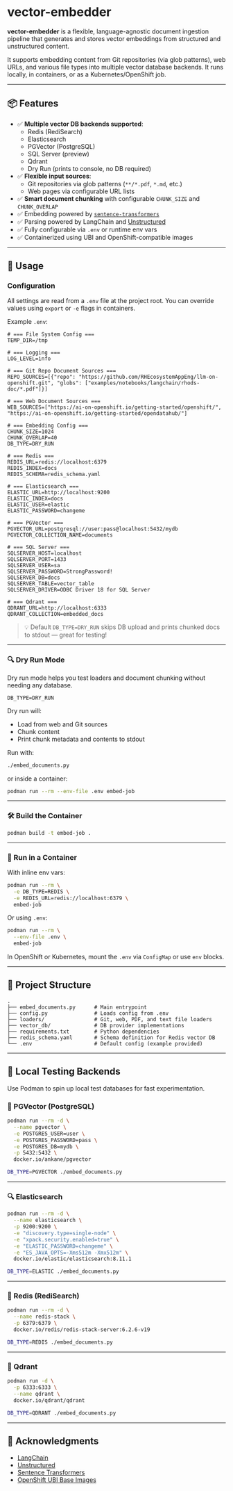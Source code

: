 # vector-embedder

**vector-embedder** is a flexible, language-agnostic document ingestion pipeline that generates and stores vector embeddings from structured and unstructured content.

It supports embedding content from Git repositories (via glob patterns), web URLs, and various file types into multiple vector database backends. It runs locally, in containers, or as a Kubernetes/OpenShift job.

---

## 📦 Features

- ✅ **Multiple vector DB backends supported**:
  - Redis (RediSearch)
  - Elasticsearch
  - PGVector (PostgreSQL)
  - SQL Server (preview)
  - Qdrant
  - Dry Run (prints to console, no DB required)
- ✅ **Flexible input sources**:
  - Git repositories via glob patterns (`**/*.pdf`, `*.md`, etc.)
  - Web pages via configurable URL lists
- ✅ **Smart document chunking** with configurable `CHUNK_SIZE` and `CHUNK_OVERLAP`
- ✅ Embedding powered by [`sentence-transformers`](https://www.sbert.net/)
- ✅ Parsing powered by LangChain and [Unstructured](https://unstructured.io/)
- ✅ Fully configurable via `.env` or runtime env vars
- ✅ Containerized using UBI and OpenShift-compatible images

---

## 🚀 Usage

### Configuration

All settings are read from a `.env` file at the project root. You can override values using `export` or `-e` flags in containers.

Example `.env`:

```dotenv
# === File System Config ===
TEMP_DIR=/tmp

# === Logging ===
LOG_LEVEL=info

# === Git Repo Document Sources ===
REPO_SOURCES=[{"repo": "https://github.com/RHEcosystemAppEng/llm-on-openshift.git", "globs": ["examples/notebooks/langchain/rhods-doc/*.pdf"]}]

# === Web Document Sources ===
WEB_SOURCES=["https://ai-on-openshift.io/getting-started/openshift/", "https://ai-on-openshift.io/getting-started/opendatahub/"]

# === Embedding Config ===
CHUNK_SIZE=1024
CHUNK_OVERLAP=40
DB_TYPE=DRY_RUN

# === Redis ===
REDIS_URL=redis://localhost:6379
REDIS_INDEX=docs
REDIS_SCHEMA=redis_schema.yaml

# === Elasticsearch ===
ELASTIC_URL=http://localhost:9200
ELASTIC_INDEX=docs
ELASTIC_USER=elastic
ELASTIC_PASSWORD=changeme

# === PGVector ===
PGVECTOR_URL=postgresql://user:pass@localhost:5432/mydb
PGVECTOR_COLLECTION_NAME=documents

# === SQL Server ===
SQLSERVER_HOST=localhost
SQLSERVER_PORT=1433
SQLSERVER_USER=sa
SQLSERVER_PASSWORD=StrongPassword!
SQLSERVER_DB=docs
SQLSERVER_TABLE=vector_table
SQLSERVER_DRIVER=ODBC Driver 18 for SQL Server

# === Qdrant ===
QDRANT_URL=http://localhost:6333
QDRANT_COLLECTION=embedded_docs
```

> 💡 Default `DB_TYPE=DRY_RUN` skips DB upload and prints chunked docs to stdout — great for testing!

---

### 🔍 Dry Run Mode

Dry run mode helps you test loaders and document chunking without needing any database.

```dotenv
DB_TYPE=DRY_RUN
```

Dry run will:

- Load from web and Git sources
- Chunk content
- Print chunk metadata and contents to stdout

Run with:

```bash
./embed_documents.py
```

or inside a container:

```bash
podman run --rm --env-file .env embed-job
```

---

### 🛠️ Build the Container

```bash
podman build -t embed-job .
```

---

### 🧪 Run in a Container

With inline env vars:

```bash
podman run --rm \
  -e DB_TYPE=REDIS \
  -e REDIS_URL=redis://localhost:6379 \
  embed-job
```

Or using `.env`:

```bash
podman run --rm \
  --env-file .env \
  embed-job
```

In OpenShift or Kubernetes, mount the `.env` via `ConfigMap` or use `env` blocks.

---

## 📂 Project Structure

```
.
├── embed_documents.py      # Main entrypoint
├── config.py               # Loads config from .env
├── loaders/                # Git, web, PDF, and text file loaders
├── vector_db/              # DB provider implementations
├── requirements.txt        # Python dependencies
├── redis_schema.yaml       # Schema definition for Redis vector DB
└── .env                    # Default config (example provided)
```

---

## 🧪 Local Testing Backends

Use Podman to spin up local test databases for fast experimentation.

### 🐘 PGVector (PostgreSQL)

```bash
podman run --rm -d \
  --name pgvector \
  -e POSTGRES_USER=user \
  -e POSTGRES_PASSWORD=pass \
  -e POSTGRES_DB=mydb \
  -p 5432:5432 \
  docker.io/ankane/pgvector
```

```bash
DB_TYPE=PGVECTOR ./embed_documents.py
```

---

### 🔍 Elasticsearch

```bash
podman run --rm -d \
  --name elasticsearch \
  -p 9200:9200 \
  -e "discovery.type=single-node" \
  -e "xpack.security.enabled=true" \
  -e "ELASTIC_PASSWORD=changeme" \
  -e "ES_JAVA_OPTS=-Xms512m -Xmx512m" \
  docker.io/elastic/elasticsearch:8.11.1
```

```bash
DB_TYPE=ELASTIC ./embed_documents.py
```

---

### 🧠 Redis (RediSearch)

```bash
podman run --rm -d \
  --name redis-stack \
  -p 6379:6379 \
  docker.io/redis/redis-stack-server:6.2.6-v19
```

```bash
DB_TYPE=REDIS ./embed_documents.py
```

---

### 🔮 Qdrant

```bash
podman run -d \
  -p 6333:6333 \
  --name qdrant \
  docker.io/qdrant/qdrant
```

```bash
DB_TYPE=QDRANT ./embed_documents.py
```

---

## 🙏 Acknowledgments

- [LangChain](https://github.com/langchain-ai/langchain)
- [Unstructured](https://github.com/Unstructured-IO/unstructured)
- [Sentence Transformers](https://www.sbert.net/)
- [OpenShift UBI Base Images](https://catalog.redhat.com/software/containers/search)
